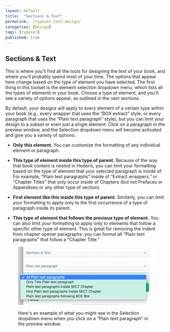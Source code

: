 ```yaml
---
layout: default
title:  "Sections & Text"
permalink:  /typeset-text-design/
categories: [Design]
tags: [typeset]
published: true
---
```


<section data-type="chapter" class="hsecchapter" data-hederis-type="hsecchapter" id="typeset-text-design" data-pi-attrs="id: typeset-text-design; data-tags: typeset;" role="doc-chapter" data-tags="typeset" data-author-name=" " data-book-title=" " title="Sections &amp; Text"><h1 data-hederis-type="hblkchaptitle" class="hblkchaptitle" id="pmweJdxEl">Sections &amp; Text</h1>
    <p class="hblkp" data-hederis-type="hblkp" id="pxCAF1WXv">This is where you&#8217;ll find all the tools for designing the text of your book, and where you&#8217;ll probably spend most of your time. The options that appear here change based on the type of element you have selected. The first thing in this toolset is the element selection dropdown menu, which lists all the types of elements in your book. Choose a type of element, and you&#8217;ll see a variety of options appear, as outlined in the next sections.</p>
    <p class="hblkp" data-hederis-type="hblkp" id="pZ3Jnn4Mx">By default, your designs will apply to every element of a certain type within your book (e.g., every wrapper that uses the &#8220;BOX extract&#8221; style, or every paragraph that uses the &#8220;Plain text paragraph&#8221; style), but you can limit your design to a subset or even just a single element. Click on a paragraph in the preview window, and the Selection dropdown menu will become activated and give you a variety of options:</p>
    <ul class="hwprbulletlist" data-hederis-type="hwprbulletlist" id="pL57qVVAu"><li class="hblkuli" data-hederis-type="hblkuli" id="liq60EnyBq"><p class="hblkuli" data-hederis-type="hblklip" id="pWQdCkKZJ"><strong class="hspanstrong" data-hederis-type="hspanstrong" id="pJ96ip3iS">Only this element. </strong>You can customize the formatting of any individual element or paragraph.</p></li>
    <li class="hblkuli" data-hederis-type="hblkuli" id="liVc7ztP1Q"><p class="hblkuli" data-hederis-type="hblklip" id="phdgjQJ1M"><strong class="hspanstrong" data-hederis-type="hspanstrong" id="pkSVgF7dl">This type of element inside this type of parent.</strong> Because of the way that book content is nested in Hederis, you can limit your formatting based on the type of element that your selected paragraph is inside of. For example, &#8220;Plain text paragraphs&#8221; inside of &#8220;Extract wrappers,&#8221; or &#8220;Chapter Titles&#8221; that only occur inside of Chapters (but not Prefaces or Appendixes or any other type of section).</p></li>
    <li class="hblkuli" data-hederis-type="hblkuli" id="liviWv2knx"><p class="hblkuli" data-hederis-type="hblklip" id="pYdVbuD5I"><strong class="hspanstrong" data-hederis-type="hspanstrong" id="pG73T9Zie">First element like this inside this type of parent. </strong>Similarly, you can limit your formatting to apply only to the first occurrence of a type of paragraph inside its parent.</p></li>
    <li class="hblkuli" data-hederis-type="hblkuli" id="liL4R34Ja8"><p class="hblkuli" data-hederis-type="hblklip" id="pOYkgn731"><strong class="hspanstrong" data-hederis-type="hspanstrong" id="p7jmox4K7">This type of element that follows the previous type of element.</strong> You can also limit your formatting to apply only to elements that follow a specific other type of element. This is great for removing the indent from chapter opener paragraphs: you can format all &#8220;Plain text paragraphs&#8221; that follow a &#8220;Chapter Title.&#8221;</p></li>
    </ul>
    <figure class="hwprfig" data-hederis-type="hwprfig" id="pm8yKz6xe"><img data-hederis-type="hblkimg" class="hblkimg" id="pAGkskUND" src="/images/subselectors.png" data-img-src="subselectors.png"/>
    <p class="hblkcaption" data-hederis-type="hblkcaption" id="pbl3eQJii">Here's an example of what you might see in the Selection dropdown menu when you click on a &#8220;Plain text paragraph&#8221; in the preview window.</p>
    </figure>
    </section>
    